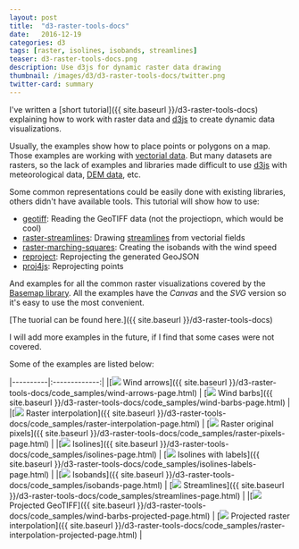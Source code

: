 ```yaml
---
layout: post
title:  "d3-raster-tools-docs"
date:   2016-12-19
categories: d3
tags: [raster, isolines, isobands, streamlines]
teaser: d3-raster-tools-docs.png
description: Use d3js for dynamic raster data drawing
thumbnail: /images/d3/d3-raster-tools-docs/twitter.png
twitter-card: summary
---
```

I've written a [short tutorial]({{ site.baseurl }}/d3-raster-tools-docs) explaining how to work with raster data and [d3js](https://d3js.org/) to create dynamic data visualizations.

Usually, the examples show how to place points or polygons on a map. Those examples are working with [vectorial data](http://gis.stackexchange.com/questions/57142/what-is-the-difference-between-vector-and-raster-data-models ). But many datasets are rasters, so the lack of examples and libraries made difficult to use [d3js](https://d3js.org/) with meteorological data, [DEM data](https://en.wikipedia.org/wiki/Digital_elevation_model), etc.

Some common representations could be easily done with existing libraries, others didn't have available tools. This tutorial will show how to use:

* [geotiff](https://github.com/constantinius/geotiff.js): Reading the GeoTIFF data (not the projectiopn, which would be cool)
* [raster-streamlines](https://github.com/rveciana/raster-streamlines): Drawing [streamlines](https://en.wikipedia.org/wiki/Streamlines,_streaklines,_and_pathlines) from vectorial fields
* [raster-marching-squares](https://github.com/rveciana/raster-marching-squares): Creating the isobands with the wind speed
* [reproject](https://github.com/perliedman/reproject): Reprojecting the generated GeoJSON
* [proj4js](http://proj4js.org/): Reprojecting points

And examples for all the common raster visualizations covered by the [Basemap library](http://basemaptutorial.readthedocs.io/en/latest/). All the examples have the *Canvas* and the *SVG* version so it's easy to use the most convenient.

[The tuorial can be found here.]({{ site.baseurl }}/d3-raster-tools-docs)

I will add more examples in the future, if I find that some cases were not covered.

Some of the examples are listed below:

|----------|:-------------:|
|[<img src="{{ site.baseurl }}/images/d3/d3-raster-tools-docs/arrows.png" /> Wind arrows]({{ site.baseurl }}/d3-raster-tools-docs/code_samples/wind-arrows-page.html) | [<img src="{{ site.baseurl }}/images/d3/d3-raster-tools-docs/barbs.png" /> Wind barbs]({{ site.baseurl }}/d3-raster-tools-docs/code_samples/wind-barbs-page.html) |
|[<img src="{{ site.baseurl }}/images/d3/d3-raster-tools-docs/raster-interpolate.png" /> Raster interpolation]({{ site.baseurl }}/d3-raster-tools-docs/code_samples/raster-interpolation-page.html) | [<img src="{{ site.baseurl }}/images/d3/d3-raster-tools-docs/raster-pixel.png" /> Raster original pixels]({{ site.baseurl }}/d3-raster-tools-docs/code_samples/raster-pixels-page.html) |
|[<img src="{{ site.baseurl }}/images/d3/d3-raster-tools-docs/isolines.png" /> Isolines]({{ site.baseurl }}/d3-raster-tools-docs/code_samples/isolines-page.html) | [<img src="{{ site.baseurl }}/images/d3/d3-raster-tools-docs/isolines-labels.png" /> Isolines with labels]({{ site.baseurl }}/d3-raster-tools-docs/code_samples/isolines-labels-page.html) |
|[<img src="{{ site.baseurl }}/images/d3/d3-raster-tools-docs/isobands.png" /> Isobands]({{ site.baseurl }}/d3-raster-tools-docs/code_samples/isobands-page.html) | [<img src="{{ site.baseurl }}/images/d3/d3-raster-tools-docs/streamlines.png" /> Streamlines]({{ site.baseurl }}/d3-raster-tools-docs/code_samples/streamlines-page.html) |
|[<img src="{{ site.baseurl }}/images/d3/d3-raster-tools-docs/projection.png" /> Projected GeoTIFF]({{ site.baseurl }}/d3-raster-tools-docs/code_samples/wind-barbs-projected-page.html) | [<img src="{{ site.baseurl }}/images/d3/d3-raster-tools-docs/raster-interpolate-projection.png" /> Projected raster interpolation]({{ site.baseurl }}/d3-raster-tools-docs/code_samples/raster-interpolation-projected-page.html) |
